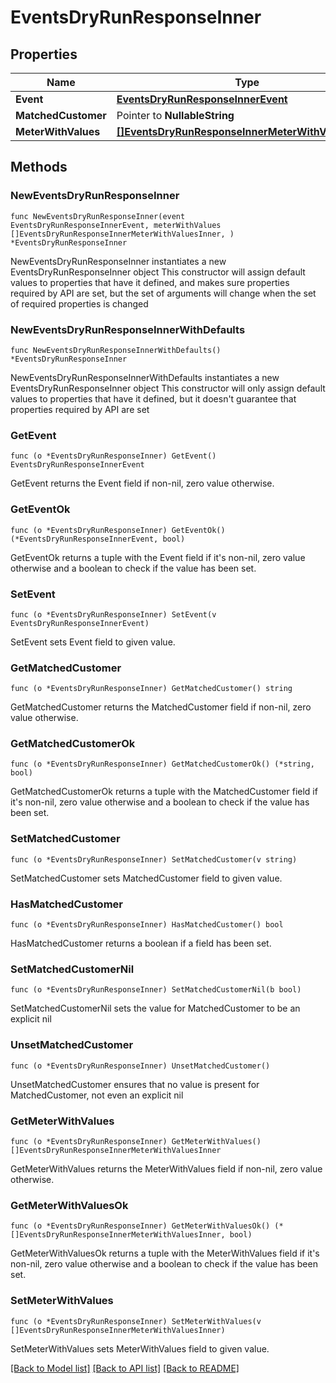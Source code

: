 # EventsDryRunResponseInner

## Properties

Name | Type | Description | Notes
------------ | ------------- | ------------- | -------------
**Event** | [**EventsDryRunResponseInnerEvent**](EventsDryRunResponseInnerEvent.md) |  | 
**MatchedCustomer** | Pointer to **NullableString** |  | [optional] 
**MeterWithValues** | [**[]EventsDryRunResponseInnerMeterWithValuesInner**](EventsDryRunResponseInnerMeterWithValuesInner.md) |  | 

## Methods

### NewEventsDryRunResponseInner

`func NewEventsDryRunResponseInner(event EventsDryRunResponseInnerEvent, meterWithValues []EventsDryRunResponseInnerMeterWithValuesInner, ) *EventsDryRunResponseInner`

NewEventsDryRunResponseInner instantiates a new EventsDryRunResponseInner object
This constructor will assign default values to properties that have it defined,
and makes sure properties required by API are set, but the set of arguments
will change when the set of required properties is changed

### NewEventsDryRunResponseInnerWithDefaults

`func NewEventsDryRunResponseInnerWithDefaults() *EventsDryRunResponseInner`

NewEventsDryRunResponseInnerWithDefaults instantiates a new EventsDryRunResponseInner object
This constructor will only assign default values to properties that have it defined,
but it doesn't guarantee that properties required by API are set

### GetEvent

`func (o *EventsDryRunResponseInner) GetEvent() EventsDryRunResponseInnerEvent`

GetEvent returns the Event field if non-nil, zero value otherwise.

### GetEventOk

`func (o *EventsDryRunResponseInner) GetEventOk() (*EventsDryRunResponseInnerEvent, bool)`

GetEventOk returns a tuple with the Event field if it's non-nil, zero value otherwise
and a boolean to check if the value has been set.

### SetEvent

`func (o *EventsDryRunResponseInner) SetEvent(v EventsDryRunResponseInnerEvent)`

SetEvent sets Event field to given value.


### GetMatchedCustomer

`func (o *EventsDryRunResponseInner) GetMatchedCustomer() string`

GetMatchedCustomer returns the MatchedCustomer field if non-nil, zero value otherwise.

### GetMatchedCustomerOk

`func (o *EventsDryRunResponseInner) GetMatchedCustomerOk() (*string, bool)`

GetMatchedCustomerOk returns a tuple with the MatchedCustomer field if it's non-nil, zero value otherwise
and a boolean to check if the value has been set.

### SetMatchedCustomer

`func (o *EventsDryRunResponseInner) SetMatchedCustomer(v string)`

SetMatchedCustomer sets MatchedCustomer field to given value.

### HasMatchedCustomer

`func (o *EventsDryRunResponseInner) HasMatchedCustomer() bool`

HasMatchedCustomer returns a boolean if a field has been set.

### SetMatchedCustomerNil

`func (o *EventsDryRunResponseInner) SetMatchedCustomerNil(b bool)`

 SetMatchedCustomerNil sets the value for MatchedCustomer to be an explicit nil

### UnsetMatchedCustomer
`func (o *EventsDryRunResponseInner) UnsetMatchedCustomer()`

UnsetMatchedCustomer ensures that no value is present for MatchedCustomer, not even an explicit nil
### GetMeterWithValues

`func (o *EventsDryRunResponseInner) GetMeterWithValues() []EventsDryRunResponseInnerMeterWithValuesInner`

GetMeterWithValues returns the MeterWithValues field if non-nil, zero value otherwise.

### GetMeterWithValuesOk

`func (o *EventsDryRunResponseInner) GetMeterWithValuesOk() (*[]EventsDryRunResponseInnerMeterWithValuesInner, bool)`

GetMeterWithValuesOk returns a tuple with the MeterWithValues field if it's non-nil, zero value otherwise
and a boolean to check if the value has been set.

### SetMeterWithValues

`func (o *EventsDryRunResponseInner) SetMeterWithValues(v []EventsDryRunResponseInnerMeterWithValuesInner)`

SetMeterWithValues sets MeterWithValues field to given value.



[[Back to Model list]](../README.md#documentation-for-models) [[Back to API list]](../README.md#documentation-for-api-endpoints) [[Back to README]](../README.md)


